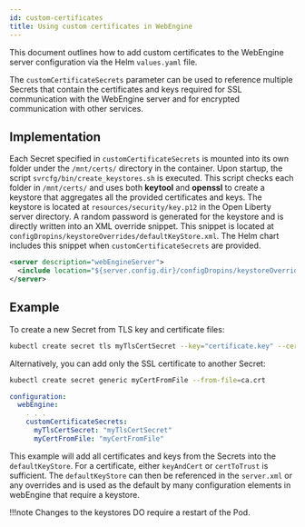 ```yaml
---
id: custom-certificates
title: Using custom certificates in WebEngine
---
```


This document outlines how to add custom certificates to the WebEngine server configuration via the Helm `values.yaml` file.

The `customCertificateSecrets` parameter can be used to reference multiple Secrets that contain the certificates and keys required for SSL communication with the WebEngine server and for encrypted communication with other services.

## Implementation

Each Secret specified in `customCertificateSecrets` is mounted into its own folder under the `/mnt/certs/` directory in the container.
Upon startup, the script `svrcfg/bin/create_keystores.sh` is executed. This script checks each folder in `/mnt/certs/` and uses both **keytool** and **openssl** to create a keystore that aggregates all the provided certificates and keys.
The keystore is located at `resources/security/key.p12` in the Open Liberty server directory.
A random password is generated for the keystore and is directly written into an XML override snippet. This snippet is located at `configDropins/keystoreOverrides/defaultKeyStore.xml`. The Helm chart includes this snippet when `customCertificateSecrets` are provided.

```xml
<server description="webEngineServer">
  <include location="${server.config.dir}/configDropins/keystoreOverrides/defaultKeyStore.xml"/>
</server>
```

## Example

To create a new Secret from TLS key and certificate files:

```sh
kubectl create secret tls myTlsCertSecret --key="certificate.key" --cert="certificate.crt"
```

Alternatively, you can add only the SSL certificate to another Secret:
```sh
kubectl create secret generic myCertFromFile --from-file=ca.crt
```

```yaml
configuration:
  webEngine:
    . . .
    customCertificateSecrets:
      myTlsCertSecret: "myTlsCertSecret"
      myCertFromFile: "myCertFromFile"
```

This example will add all certificates and keys from the Secrets into the `defaultKeyStore`. For a certificate, either `keyAndCert` or `certToTrust` is sufficient. The `defaultKeyStore` can then be referenced in the `server.xml` or any overrides and is used as the default by many configuration elements in webEngine that require a keystore.

!!!note
       Changes to the keystores DO require a restart of the Pod.
